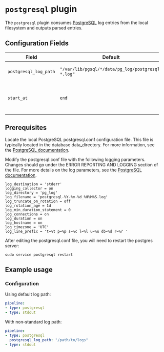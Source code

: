 # `postgresql` plugin

The `postgresql` plugin consumes [PostgreSQL](https://www.postgresql.org/) log entries from the local filesystem and outputs parsed entries.

## Configuration Fields

| Field | Default | Description |
| --- | --- | --- |
| `postgresql_log_path` | `"/var/lib/pgsql/*/data/pg_log/postgresql-*.log"` | Path to the PostgreSQL log file |
| `start_at` | `end` | Start reading file from 'beginning' or 'end' |

## Prerequisites

Locate the local PostgreSQL postgresql.conf configuration file. This file is typically located in the database data_directory. For more information, see the [PostgreSQL documentation](https://www.postgresql.org/docs/9.1/runtime-config-file-locations.html).

Modify the postgresql.conf file with the following logging parameters. Changes should go under the ERROR REPORTING AND LOGGING section of the file. For more details on the log parameters, see the [PostgreSQL documentation](https://www.postgresql.org/docs/11/runtime-config-logging.html).

```text
log_destination = 'stderr'
logging_collector = on
log_directory = 'pg_log'        
log_filename = 'postgresql-%Y-%m-%d_%H%M%S.log'
log_truncate_on_rotation = off
log_rotation_age = 1d
log_min_duration_statement = 0
log_connections = on
log_duration = on
log_hostname = on
log_timezone = 'UTC'
log_line_prefix = 't=%t p=%p s=%c l=%l u=%u db=%d r=%r '
```

After editing the postgresql.conf file, you will need to restart the postgres server:

```shell
sudo service postgresql restart
```

## Example usage

### Configuration

Using default log path:

```yaml
pipeline:
- type: postgresql
- type: stdout

```

With non-standard log path:

```yaml
pipeline:
- type: postgresql
  postgresql_log_path: "/path/to/logs"
- type: stdout

```

